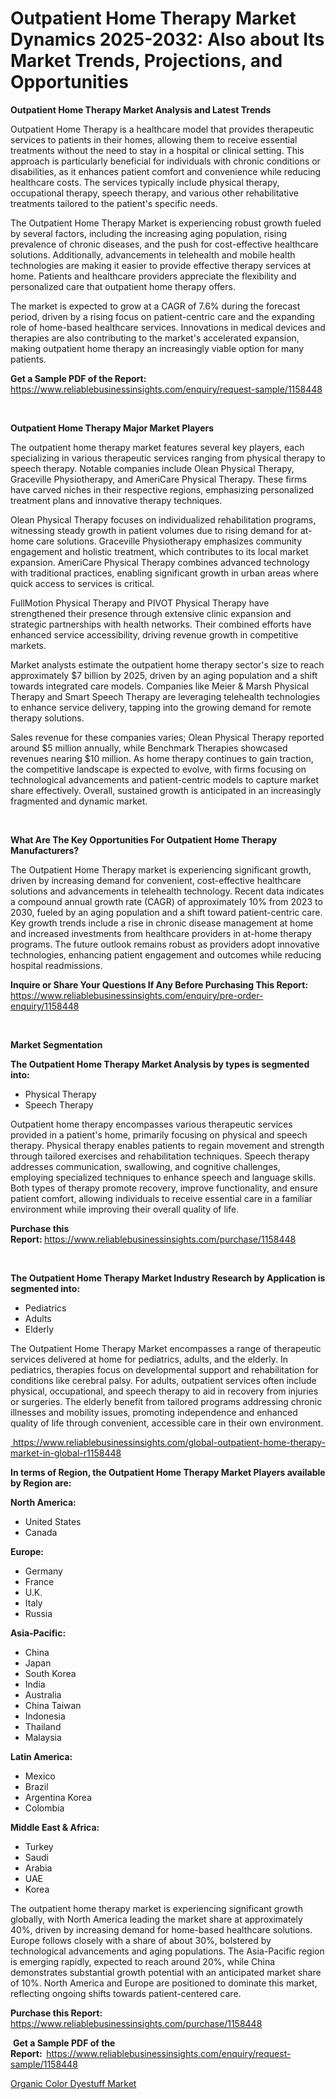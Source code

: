 <p><h1>Outpatient Home Therapy Market Dynamics 2025-2032: Also about Its Market Trends, Projections, and Opportunities</h1></p><p><strong>Outpatient Home Therapy Market Analysis and Latest Trends</strong></p>
<p><p>Outpatient Home Therapy is a healthcare model that provides therapeutic services to patients in their homes, allowing them to receive essential treatments without the need to stay in a hospital or clinical setting. This approach is particularly beneficial for individuals with chronic conditions or disabilities, as it enhances patient comfort and convenience while reducing healthcare costs. The services typically include physical therapy, occupational therapy, speech therapy, and various other rehabilitative treatments tailored to the patient's specific needs.</p><p>The Outpatient Home Therapy Market is experiencing robust growth fueled by several factors, including the increasing aging population, rising prevalence of chronic diseases, and the push for cost-effective healthcare solutions. Additionally, advancements in telehealth and mobile health technologies are making it easier to provide effective therapy services at home. Patients and healthcare providers appreciate the flexibility and personalized care that outpatient home therapy offers.</p><p>The market is expected to grow at a CAGR of 7.6% during the forecast period, driven by a rising focus on patient-centric care and the expanding role of home-based healthcare services. Innovations in medical devices and therapies are also contributing to the market's accelerated expansion, making outpatient home therapy an increasingly viable option for many patients.</p></p>
<p><strong>Get a Sample PDF of the Report:&nbsp;</strong> <a href="https://www.reliablebusinessinsights.com/enquiry/request-sample/1158448?utm_campaign=2321&utm_medium=2&utm_source=Github&utm_content=ia&utm_term=21032025&utm_id=outpatient-home-therapy">https://www.reliablebusinessinsights.com/enquiry/request-sample/1158448</a></p>
<p>&nbsp;</p>
<p><strong>Outpatient Home Therapy Major Market Players</strong></p>
<p><p>The outpatient home therapy market features several key players, each specializing in various therapeutic services ranging from physical therapy to speech therapy. Notable companies include Olean Physical Therapy, Graceville Physiotherapy, and AmeriCare Physical Therapy. These firms have carved niches in their respective regions, emphasizing personalized treatment plans and innovative therapy techniques.</p><p>Olean Physical Therapy focuses on individualized rehabilitation programs, witnessing steady growth in patient volumes due to rising demand for at-home care solutions. Graceville Physiotherapy emphasizes community engagement and holistic treatment, which contributes to its local market expansion. AmeriCare Physical Therapy combines advanced technology with traditional practices, enabling significant growth in urban areas where quick access to services is critical.</p><p>FullMotion Physical Therapy and PIVOT Physical Therapy have strengthened their presence through extensive clinic expansion and strategic partnerships with health networks. Their combined efforts have enhanced service accessibility, driving revenue growth in competitive markets.</p><p>Market analysts estimate the outpatient home therapy sector's size to reach approximately $7 billion by 2025, driven by an aging population and a shift towards integrated care models. Companies like Meier & Marsh Physical Therapy and Smart Speech Therapy are leveraging telehealth technologies to enhance service delivery, tapping into the growing demand for remote therapy solutions.</p><p>Sales revenue for these companies varies; Olean Physical Therapy reported around $5 million annually, while Benchmark Therapies showcased revenues nearing $10 million. As home therapy continues to gain traction, the competitive landscape is expected to evolve, with firms focusing on technological advancements and patient-centric models to capture market share effectively. Overall, sustained growth is anticipated in an increasingly fragmented and dynamic market.</p></p>
<p>&nbsp;</p>
<p><strong>What Are The Key Opportunities For Outpatient Home Therapy Manufacturers?</strong></p>
<p><p>The Outpatient Home Therapy market is experiencing significant growth, driven by increasing demand for convenient, cost-effective healthcare solutions and advancements in telehealth technology. Recent data indicates a compound annual growth rate (CAGR) of approximately 10% from 2023 to 2030, fueled by an aging population and a shift toward patient-centric care. Key growth trends include a rise in chronic disease management at home and increased investments from healthcare providers in at-home therapy programs. The future outlook remains robust as providers adopt innovative technologies, enhancing patient engagement and outcomes while reducing hospital readmissions.</p></p>
<p><strong>Inquire or Share Your Questions If Any Before Purchasing This Report:</strong> <a href="https://www.reliablebusinessinsights.com/enquiry/pre-order-enquiry/1158448?utm_campaign=2321&utm_medium=2&utm_source=Github&utm_content=ia&utm_term=21032025&utm_id=outpatient-home-therapy">https://www.reliablebusinessinsights.com/enquiry/pre-order-enquiry/1158448</a></p>
<p>&nbsp;</p>
<p><strong>Market Segmentation</strong></p>
<p><strong>The Outpatient Home Therapy Market Analysis by types is segmented into:</strong></p>
<p><ul><li>Physical Therapy</li><li>Speech Therapy</li></ul></p>
<p><p>Outpatient home therapy encompasses various therapeutic services provided in a patient's home, primarily focusing on physical and speech therapy. Physical therapy enables patients to regain movement and strength through tailored exercises and rehabilitation techniques. Speech therapy addresses communication, swallowing, and cognitive challenges, employing specialized techniques to enhance speech and language skills. Both types of therapy promote recovery, improve functionality, and ensure patient comfort, allowing individuals to receive essential care in a familiar environment while improving their overall quality of life.</p></p>
<p><strong>Purchase this Report:&nbsp;</strong><a href="https://www.reliablebusinessinsights.com/purchase/1158448?utm_campaign=2321&utm_medium=2&utm_source=Github&utm_content=ia&utm_term=21032025&utm_id=outpatient-home-therapy">https://www.reliablebusinessinsights.com/purchase/1158448</a></p>
<p>&nbsp;</p>
<p><strong>The Outpatient Home Therapy Market Industry Research by Application is segmented into:</strong></p>
<p><ul><li>Pediatrics</li><li>Adults</li><li>Elderly</li></ul></p>
<p><p>The Outpatient Home Therapy Market encompasses a range of therapeutic services delivered at home for pediatrics, adults, and the elderly. In pediatrics, therapies focus on developmental support and rehabilitation for conditions like cerebral palsy. For adults, outpatient services often include physical, occupational, and speech therapy to aid in recovery from injuries or surgeries. The elderly benefit from tailored programs addressing chronic illnesses and mobility issues, promoting independence and enhanced quality of life through convenient, accessible care in their own environment.</p></p>
<p><a href="https://www.reliablebusinessinsights.com/global-outpatient-home-therapy-market-in-global-r1158448?utm_campaign=2321&utm_medium=2&utm_source=Github&utm_content=ia&utm_term=21032025&utm_id=outpatient-home-therapy">&nbsp;https://www.reliablebusinessinsights.com/global-outpatient-home-therapy-market-in-global-r1158448</a></p>
<p><strong>In terms of Region, the Outpatient Home Therapy Market Players available by Region are:</strong></p>
<p>
    <p> <strong> North America: </strong>
        <ul>
            <li>United States</li>
            <li>Canada</li>
        </ul>
        </p> 
    <p> <strong> Europe: </strong>
        <ul>
            <li>Germany</li>
            <li>France</li>
            <li>U.K.</li>
            <li>Italy</li>
            <li>Russia</li>
        </ul>
        </p> 
    <p> <strong> Asia-Pacific: </strong>
        <ul>
            <li>China</li>
            <li>Japan</li>
            <li>South Korea</li>
            <li>India</li>
            <li>Australia</li>
            <li>China Taiwan</li>
            <li>Indonesia</li>
            <li>Thailand</li>
            <li>Malaysia</li>
        </ul>
        </p> 
    <p> <strong> Latin America: </strong>
        <ul>
            <li>Mexico</li>
            <li>Brazil</li>
            <li>Argentina Korea</li>
            <li>Colombia</li>
        </ul>
        </p> 
    <p> <strong> Middle East & Africa: </strong>
        <ul>
            <li>Turkey</li>
            <li>Saudi</li>
            <li>Arabia</li>
            <li>UAE</li>
            <li>Korea</li>
        </ul>
    </p>
    </p>
<p><p>The outpatient home therapy market is experiencing significant growth globally, with North America leading the market share at approximately 40%, driven by increasing demand for home-based healthcare solutions. Europe follows closely with a share of about 30%, bolstered by technological advancements and aging populations. The Asia-Pacific region is emerging rapidly, expected to reach around 20%, while China demonstrates substantial growth potential with an anticipated market share of 10%. North America and Europe are positioned to dominate this market, reflecting ongoing shifts towards patient-centered care.</p></p>
<p><strong>Purchase this Report: </strong><a href="https://www.reliablebusinessinsights.com/purchase/1158448?utm_campaign=2321&utm_medium=2&utm_source=Github&utm_content=ia&utm_term=21032025&utm_id=outpatient-home-therapy">https://www.reliablebusinessinsights.com/purchase/1158448</a></p>
<p>&nbsp;<strong>Get a Sample PDF of the Report:&nbsp;&nbsp;</strong><a href="https://www.reliablebusinessinsights.com/enquiry/request-sample/1158448?utm_campaign=2321&utm_medium=2&utm_source=Github&utm_content=ia&utm_term=21032025&utm_id=outpatient-home-therapy">https://www.reliablebusinessinsights.com/enquiry/request-sample/1158448</a></p>
<p><strong></strong></p>
<p><p><a href="https://github.com/maclarensidney/Market-Research-Report-List-1/blob/main/organic-color-dyestuff-market.md?utm_campaign=2321&utm_medium=2&utm_source=Github&utm_content=ia&utm_term=21032025&utm_id=outpatient-home-therapy">Organic Color Dyestuff Market</a></p></p>